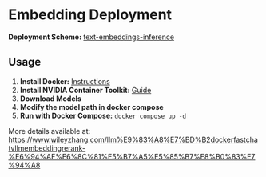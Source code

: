 # Embedding Deployment

**Deployment Scheme:** [text-embeddings-inference](https://github.com/huggingface/text-embeddings-inference)

## Usage
1. **Install Docker:** [Instructions](https://docs.docker.com/engine/install/ubuntu/)
2. **Install NVIDIA Container Toolkit:** [Guide](https://docs.nvidia.com/datacenter/cloud-native/container-toolkit/latest/install-guide.html)
3. **Download Models**
4. **Modify the model path in docker compose**
5. **Run with Docker Compose:** `docker compose up -d`

More details available at: <https://www.wileyzhang.com/llm%E9%83%A8%E7%BD%B2dockerfastchatvllmembeddingrerank-%E6%94%AF%E6%8C%81%E5%B7%A5%E5%85%B7%E8%B0%83%E7%94%A8>
